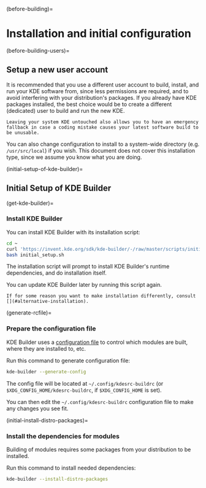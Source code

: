 (before-building)=
# Installation and initial configuration

(before-building-users)=
## Setup a new user account

It is recommended that you use a different user account to build,
install, and run your KDE software from, since less permissions are
required, and to avoid interfering with your distribution's packages. If
you already have KDE packages installed, the best choice would be to
create a different (dedicated) user to build and run the new KDE.

```{tip}
Leaving your system KDE untouched also allows you to have an emergency
fallback in case a coding mistake causes your latest software build to
be unusable.
```

You can also change configuration to install to a system-wide directory
(e.g. `/usr/src/local`) if you wish. This document does not cover this
installation type, since we assume you know what you are doing.

(initial-setup-of-kde-builder)=
## Initial Setup of KDE Builder

(get-kde-builder)=
### Install KDE Builder

You can install KDE Builder with its installation script:

```bash
cd ~
curl 'https://invent.kde.org/sdk/kde-builder/-/raw/master/scripts/initial_setup.sh?ref_type=heads' > initial_setup.sh
bash initial_setup.sh
```

The installation script will prompt to install KDE Builder's runtime dependencies,
and do installation itself.

You can update KDE Builder later by running this script again.

```{note}
If for some reason you want to make installation differently, consult [](#alternative-installation).
```

(generate-rcfile)=
### Prepare the configuration file

KDE Builder uses a [configuration file](./configure-data) to control
which modules are built, where they are installed to, etc.

Run this command to generate configuration file:

```bash
kde-builder --generate-config
```

The config file will be located at `~/.config/kdesrc-buildrc`
(or `$XDG_CONFIG_HOME/kdesrc-buildrc`, if `$XDG_CONFIG_HOME` is set).

You can then edit the `~/.config/kdesrc-buildrc` configuration file to make any changes you see fit.

(initial-install-distro-packages)=
### Install the dependencies for modules

Building of modules requires some packages from your distribution to be installed.

Run this command to install needed dependencies:

```bash
kde-builder --install-distro-packages
```
